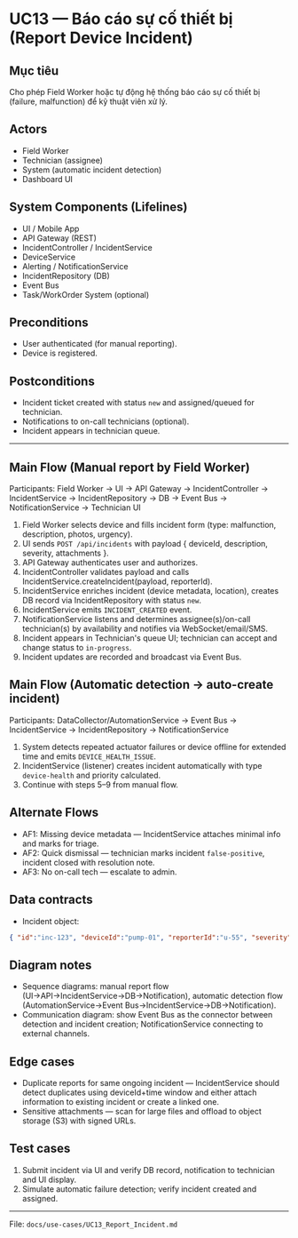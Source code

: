 # UC13 — Báo cáo sự cố thiết bị (Report Device Incident)

## Mục tiêu
Cho phép Field Worker hoặc tự động hệ thống báo cáo sự cố thiết bị (failure, malfunction) để kỹ thuật viên xử lý.

## Actors
- Field Worker
- Technician (assignee)
- System (automatic incident detection)
- Dashboard UI

## System Components (Lifelines)
- UI / Mobile App
- API Gateway (REST)
- IncidentController / IncidentService
- DeviceService
- Alerting / NotificationService
- IncidentRepository (DB)
- Event Bus
- Task/WorkOrder System (optional)

## Preconditions
- User authenticated (for manual reporting).
- Device is registered.

## Postconditions
- Incident ticket created with status `new` and assigned/queued for technician.
- Notifications to on-call technicians (optional).
- Incident appears in technician queue.

---

## Main Flow (Manual report by Field Worker)
Participants: Field Worker → UI → API Gateway → IncidentController → IncidentService → IncidentRepository → DB → Event Bus → NotificationService → Technician UI

1. Field Worker selects device and fills incident form (type: malfunction, description, photos, urgency).
2. UI sends `POST /api/incidents` with payload { deviceId, description, severity, attachments }.
3. API Gateway authenticates user and authorizes.
4. IncidentController validates payload and calls IncidentService.createIncident(payload, reporterId).
5. IncidentService enriches incident (device metadata, location), creates DB record via IncidentRepository with status `new`.
6. IncidentService emits `INCIDENT_CREATED` event.
7. NotificationService listens and determines assignee(s)/on-call technician(s) by availability and notifies via WebSocket/email/SMS.
8. Incident appears in Technician's queue UI; technician can accept and change status to `in-progress`.
9. Incident updates are recorded and broadcast via Event Bus.

## Main Flow (Automatic detection → auto-create incident)
Participants: DataCollector/AutomationService → Event Bus → IncidentService → IncidentRepository → NotificationService

1. System detects repeated actuator failures or device offline for extended time and emits `DEVICE_HEALTH_ISSUE`.
2. IncidentService (listener) creates incident automatically with type `device-health` and priority calculated.
3. Continue with steps 5–9 from manual flow.

## Alternate Flows
- AF1: Missing device metadata — IncidentService attaches minimal info and marks for triage.
- AF2: Quick dismissal — technician marks incident `false-positive`, incident closed with resolution note.
- AF3: No on-call tech — escalate to admin.

## Data contracts
- Incident object:
```json
{ "id":"inc-123", "deviceId":"pump-01", "reporterId":"u-55", "severity":"high", "description":"Pump not starting", "attachments":["url1"], "status":"new", "createdAt":"..." }
```

## Diagram notes
- Sequence diagrams: manual report flow (UI→API→IncidentService→DB→Notification), automatic detection flow (AutomationService→Event Bus→IncidentService→DB→Notification).
- Communication diagram: show Event Bus as the connector between detection and incident creation; NotificationService connecting to external channels.

## Edge cases
- Duplicate reports for same ongoing incident — IncidentService should detect duplicates using deviceId+time window and either attach information to existing incident or create a linked one.
- Sensitive attachments — scan for large files and offload to object storage (S3) with signed URLs.

## Test cases
1. Submit incident via UI and verify DB record, notification to technician and UI display.
2. Simulate automatic failure detection; verify incident created and assigned.

---

File: `docs/use-cases/UC13_Report_Incident.md`